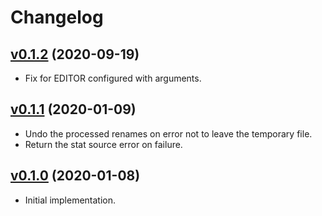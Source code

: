 # Changelog
## [v0.1.2](https://github.com/itchyny/gojq/compare/v0.1.1..v0.1.2) (2020-09-19)
* Fix for EDITOR configured with arguments.

## [v0.1.1](https://github.com/itchyny/gojq/compare/v0.1.0..v0.1.1) (2020-01-09)
* Undo the processed renames on error not to leave the temporary file.
* Return the stat source error on failure.

## [v0.1.0](https://github.com/itchyny/mmv/compare/ac88fa9...v0.1.0) (2020-01-08)
* Initial implementation.
